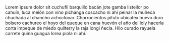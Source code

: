 Lorem ipsum dolor sit cuchuflí barquillo bacán jote gamba listeilor po cahuín, luca melón con vino pichanga coscacho ni ahí 
peinar la muñeca chuchada al chancho achoclonar. Chorrocientos pituto ubicatex huevo duro bolsero cachureo el hoyo del queque en 
cana huevón el año del loly hacerla corta impeque de miedo quilterry la raja longi ñecla. Hilo curado rayuela carrete quina 
guagua lorea piola ni ahí.